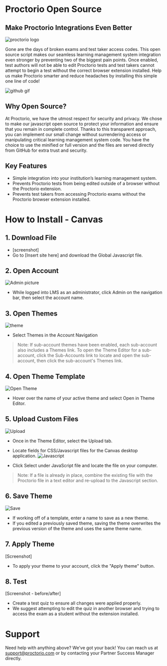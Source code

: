 # Proctorio Open Source 
## Make Proctorio Integrations Even Better
![proctorio logo](http://cdn.proctorio.net/guides/images/proctorio_logo_and_text_color_on_white_bkg.png)

Gone are the days of broken exams and test taker access codes. This open source script makes our seamless learning management system integration even stronger by preventing two of the biggest pain points. Once enabled, test authors will not be able to edit Proctorio tests and test takers cannot attempt to begin a test without the correct browser extension installed. Help us make Proctorio smarter and reduce headaches by installing this simple one line of code!

![github gif](http://cdn.proctorio.net/guides/images/Global-JavaScript-GitHub-GIF.gif)

## Why Open Source?
At Proctorio, we have the utmost respect for security and privacy. We chose to make our javascript open source to protect your information and ensure that you remain in complete control. Thanks to this transparent approach, you can implement our small change without surrendering access or manipulating critical learning management system code. You have the choice to use the minified or full version and the files are served directly from GitHub for extra trust and security. 

## Key Features
* Simple integration into your institution’s learning management system.
* Prevents Proctorio tests from being edited outside of a browser without the Proctorio extension.
* Prevents test takers from accessing Proctorio exams without the Proctorio browser extension installed.
# How to Install - Canvas

## 1. Download File
   * [screenshot]
   * Go to [Insert site here] and download the Global Javascript file.

## 2. Open Account
![Admin picture](http://cdn.proctorio.net/guides/images/Admin.png)
 * While logged into LMS as an administrator, click Admin on the navigation bar, then select the account name.
 ## 3. Open Themes
 ![theme](http://cdn.proctorio.net/guides/images/Theme.png)
   * Select Themes in the Account Navigation

>Note: If sub-account themes have been enabled, each sub-account also includes a Themes link. To open the Theme Editor for a sub-account, click the Sub-Accounts link to locate and open the sub-account, then click the sub-account's Themes link.
## 4. Open Theme Template
![Open Theme](http://cdn.proctorio.net/guides/images/OpenTheme.png)

   * Hover over the name of your active theme and select Open in Theme Editor.

## 5. Upload Custom Files
![Upload](http://cdn.proctorio.net/guides/images/Upload.png)
* Once in the Theme Editor, select the Upload tab. 
* Locate fields for CSS/Javascript files for the Canvas desktop application.
![Javascript](http://cdn.proctorio.net/guides/images/javascript.png)

* Click Select under JavaScript file and locate the file on your computer.
> Note: If a file is already in place, combine the existing file with the Proctorio file in a text editor and re-upload to the Javascript section.

## 6. Save Theme 
![Save](http://cdn.proctorio.net/guides/images/Save.png)
   * If working off of a template, enter a name to save as a new theme.
   * If you edited a previously saved theme, saving the theme overwrites the previous version of the theme and uses the same theme name.

## 7. Apply Theme
[Screenshot]
* To apply your theme to your account, click the "Apply theme" button.

## 8. Test
[Screenshot - before/after]
   * Create a test quiz to ensure all changes were applied properly. 
   * We suggest attempting to edit the quiz in another browser and trying to access the exam as a student without the extension installed.

# Support

Need help with anything above? We’ve got your back! You can reach us at support@proctorio.com or by contacting your Partner Success Manager directly. 


